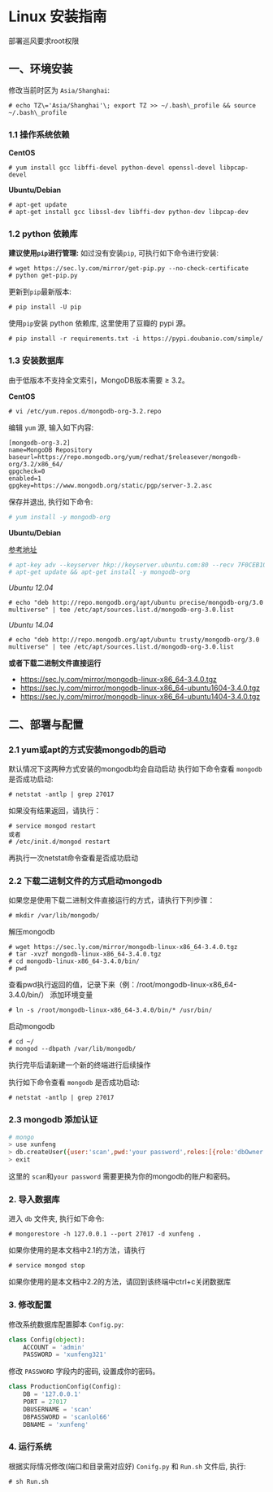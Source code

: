 # Linux 安装指南
部署巡风要求root权限

## 一、环境安装

修改当前时区为 `Asia/Shanghai`:

```
# echo TZ\='Asia/Shanghai'\; export TZ >> ~/.bash\_profile && source ~/.bash\_profile
```

### 1.1 操作系统依赖

**CentOS**
```
# yum install gcc libffi-devel python-devel openssl-devel libpcap-devel
```

**Ubuntu/Debian**

```
# apt-get update 
# apt-get install gcc libssl-dev libffi-dev python-dev libpcap-dev
```

### 1.2 python 依赖库

**建议使用`pip`进行管理:** 如过没有安装`pip`, 可执行如下命令进行安装:

```
# wget https://sec.ly.com/mirror/get-pip.py --no-check-certificate
# python get-pip.py
```

更新到`pip`最新版本:

```
# pip install -U pip
```

使用`pip`安装 python 依赖库, 这里使用了豆瓣的 pypi 源。

```
# pip install -r requirements.txt -i https://pypi.doubanio.com/simple/
```

### 1.3 安装数据库

由于低版本不支持全文索引，MongoDB版本需要 ≥ 3.2。

**CentOS**

```
# vi /etc/yum.repos.d/mongodb-org-3.2.repo

```

编辑 `yum` 源, 输入如下内容:

```
[mongodb-org-3.2]
name=MongoDB Repository
baseurl=https://repo.mongodb.org/yum/redhat/$releasever/mongodb-org/3.2/x86_64/
gpgcheck=0
enabled=1
gpgkey=https://www.mongodb.org/static/pgp/server-3.2.asc
```

保存并退出, 执行如下命令:

```bash
# yum install -y mongodb-org
```

**Ubuntu/Debian**

[参考地址](https://docs.mongodb.com/v3.0/tutorial/install-mongodb-on-ubuntu/)

```bash
# apt-key adv --keyserver hkp://keyserver.ubuntu.com:80 --recv 7F0CEB10
# apt-get update && apt-get install -y mongodb-org
```

_Ubuntu 12.04_

```
# echo "deb http://repo.mongodb.org/apt/ubuntu precise/mongodb-org/3.0 multiverse" | tee /etc/apt/sources.list.d/mongodb-org-3.0.list
```

_Ubuntu 14.04_

```
# echo "deb http://repo.mongodb.org/apt/ubuntu trusty/mongodb-org/3.0 multiverse" | tee /etc/apt/sources.list.d/mongodb-org-3.0.list
```

**或者下载二进制文件直接运行**

* https://sec.ly.com/mirror/mongodb-linux-x86_64-3.4.0.tgz
* https://sec.ly.com/mirror/mongodb-linux-x86_64-ubuntu1604-3.4.0.tgz
* https://sec.ly.com/mirror/mongodb-linux-x86_64-ubuntu1404-3.4.0.tgz

## 二、部署与配置

### 2.1 yum或apt的方式安装mongodb的启动
默认情况下这两种方式安装的mongodb均会自动启动
执行如下命令查看 `mongodb` 是否成功启动:

```
# netstat -antlp | grep 27017
```
如果没有结果返回，请执行：
```
# service mongod restart
或者
# /etc/init.d/mongod restart
```
再执行一次netstat命令查看是否成功启动


### 2.2 下载二进制文件的方式启动mongodb
如果您是使用下载二进制文件直接运行的方式，请执行下列步骤：

```
# mkdir /var/lib/mongodb/
```

解压mongodb

```
# wget https://sec.ly.com/mirror/mongodb-linux-x86_64-3.4.0.tgz
# tar -xvzf mongodb-linux-x86_64-3.4.0.tgz
# cd mongodb-linux-x86_64-3.4.0/bin/
# pwd
```
查看pwd执行返回的值，记录下来（例：/root/mongodb-linux-x86_64-3.4.0/bin/）
添加环境变量

```
# ln -s /root/mongodb-linux-x86_64-3.4.0/bin/* /usr/bin/
```

启动mongodb
```
# cd ~/
# mongod --dbpath /var/lib/mongodb/
```

执行完毕后请新建一个新的终端进行后续操作

执行如下命令查看 `mongodb` 是否成功启动:

```
# netstat -antlp | grep 27017
```
### 2.3 mongodb 添加认证

```bash
# mongo
> use xunfeng
> db.createUser({user:'scan',pwd:'your password',roles:[{role:'dbOwner',db:'xunfeng'}]})
> exit
```

这里的 `scan`和`your password` 需要更换为你的mongodb的账户和密码。

### 2. 导入数据库

进入 `db` 文件夹, 执行如下命令:

```
# mongorestore -h 127.0.0.1 --port 27017 -d xunfeng .
```
如果你使用的是本文档中2.1的方法，请执行
```
# service mongod stop
```

如果你使用的是本文档中2.2的方法，请回到该终端中ctrl+c关闭数据库

### 3. 修改配置

修改系统数据库配置脚本 `Config.py`:

```python
class Config(object):
    ACCOUNT = 'admin'
    PASSWORD = 'xunfeng321'
```

修改 `PASSWORD` 字段内的密码, 设置成你的密码。

```python
class ProductionConfig(Config):
    DB = '127.0.0.1'
    PORT = 27017
    DBUSERNAME = 'scan'
    DBPASSWORD = 'scanlol66'
    DBNAME = 'xunfeng'
```
### 4. 运行系统

根据实际情况修改(端口和目录需对应好) `Conifg.py` 和 `Run.sh` 文件后, 执行:

```
# sh Run.sh
```



